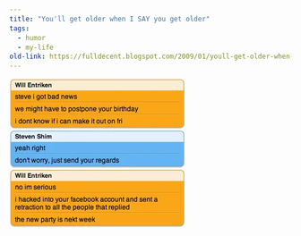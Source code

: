 ```yaml
---
title: "You'll get older when I SAY you get older"
tags:
  - humor
  - my-life
old-link: https://fulldecent.blogspot.com/2009/01/youll-get-older-when-i-say-you-get.html
---
```


![Conversation](/assets/images/2009-01-29-youll-get-older-when-i-say.webp)
